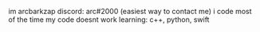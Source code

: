 im arcbarkzap
discord: arc#2000 (easiest way to contact me)
i code
most of the time my code doesnt work
learning: c++, python, swift
